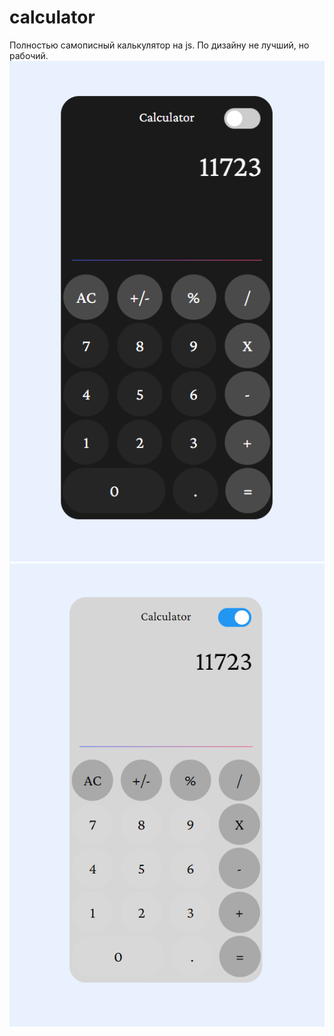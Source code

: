 # calculator

Полностью самописный калькулятор на js. По дизайну не лучший, но рабочий.
![Alt text](./calc.png?raw=true "Темная тема")
![Alt text](./calc2.png?raw=true "Светлая тема")
